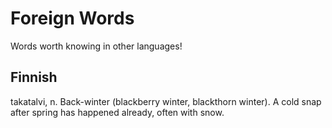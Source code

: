 # Foreign Words

Words worth knowing in other languages!

## Finnish

takatalvi, n. Back-winter (blackberry winter, blackthorn winter). A cold snap after spring has happened already, often with snow.
